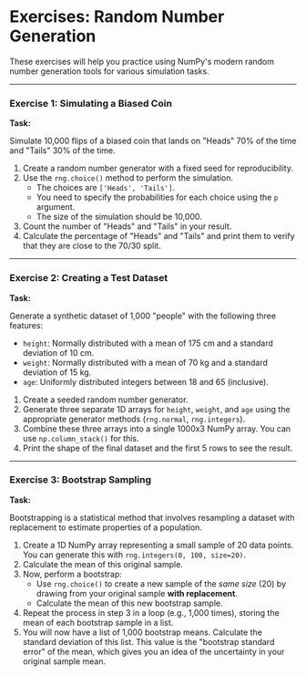 # Exercises: Random Number Generation

These exercises will help you practice using NumPy's modern random number generation tools for various simulation tasks.

---

### Exercise 1: Simulating a Biased Coin

**Task:**

Simulate 10,000 flips of a biased coin that lands on "Heads" 70% of the time and "Tails" 30% of the time.

1.  Create a random number generator with a fixed seed for reproducibility.
2.  Use the `rng.choice()` method to perform the simulation.
    -   The choices are `['Heads', 'Tails']`.
    -   You need to specify the probabilities for each choice using the `p` argument.
    -   The size of the simulation should be 10,000.
3.  Count the number of "Heads" and "Tails" in your result.
4.  Calculate the percentage of "Heads" and "Tails" and print them to verify that they are close to the 70/30 split.

---

### Exercise 2: Creating a Test Dataset

**Task:**

Generate a synthetic dataset of 1,000 "people" with the following three features:
-   `height`: Normally distributed with a mean of 175 cm and a standard deviation of 10 cm.
-   `weight`: Normally distributed with a mean of 70 kg and a standard deviation of 15 kg.
-   `age`: Uniformly distributed integers between 18 and 65 (inclusive).

1.  Create a seeded random number generator.
2.  Generate three separate 1D arrays for `height`, `weight`, and `age` using the appropriate generator methods (`rng.normal`, `rng.integers`).
3.  Combine these three arrays into a single 1000x3 NumPy array. You can use `np.column_stack()` for this.
4.  Print the shape of the final dataset and the first 5 rows to see the result.

---

### Exercise 3: Bootstrap Sampling

**Task:**

Bootstrapping is a statistical method that involves resampling a dataset with replacement to estimate properties of a population.

1.  Create a 1D NumPy array representing a small sample of 20 data points. You can generate this with `rng.integers(0, 100, size=20)`.
2.  Calculate the mean of this original sample.
3.  Now, perform a bootstrap:
    -   Use `rng.choice()` to create a new sample of the *same size* (20) by drawing from your original sample **with replacement**.
    -   Calculate the mean of this new bootstrap sample.
4.  Repeat the process in step 3 in a loop (e.g., 1,000 times), storing the mean of each bootstrap sample in a list.
5.  You will now have a list of 1,000 bootstrap means. Calculate the standard deviation of this list. This value is the "bootstrap standard error" of the mean, which gives you an idea of the uncertainty in your original sample mean.
